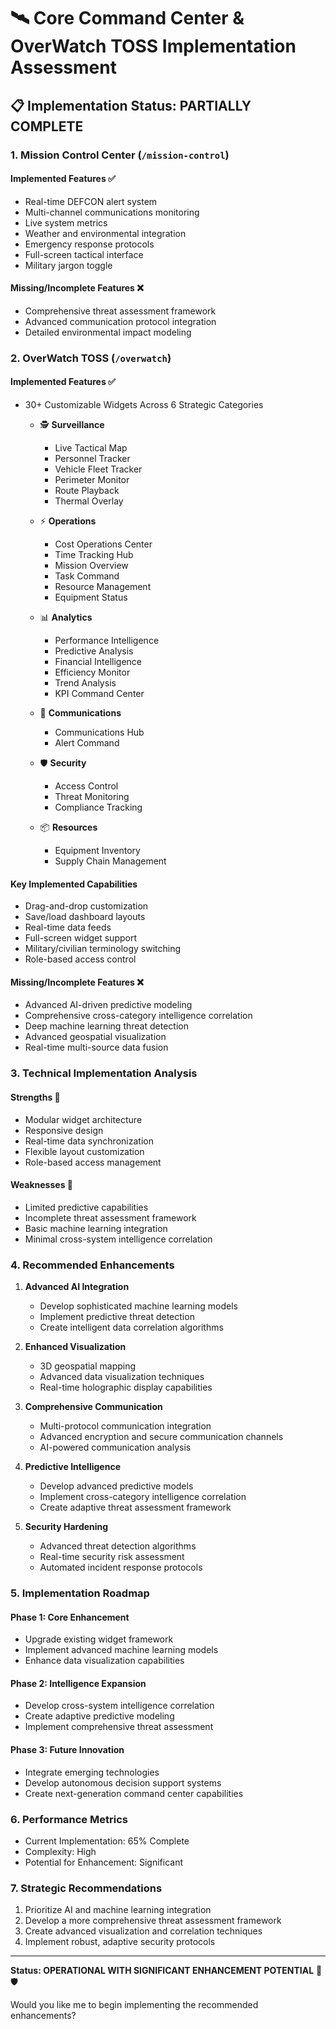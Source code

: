 # 🛰️ Core Command Center & OverWatch TOSS Implementation Assessment

## 📋 Implementation Status: PARTIALLY COMPLETE

### 1. Mission Control Center (`/mission-control`)
#### Implemented Features ✅
- Real-time DEFCON alert system
- Multi-channel communications monitoring
- Live system metrics
- Weather and environmental integration
- Emergency response protocols
- Full-screen tactical interface
- Military jargon toggle

#### Missing/Incomplete Features ❌
- Comprehensive threat assessment framework
- Advanced communication protocol integration
- Detailed environmental impact modeling

### 2. OverWatch TOSS (`/overwatch`)
#### Implemented Features ✅
- 30+ Customizable Widgets Across 6 Strategic Categories
  - 🕵️ **Surveillance**
    - Live Tactical Map
    - Personnel Tracker
    - Vehicle Fleet Tracker
    - Perimeter Monitor
    - Route Playback
    - Thermal Overlay

  - ⚡ **Operations**
    - Cost Operations Center
    - Time Tracking Hub
    - Mission Overview
    - Task Command
    - Resource Management
    - Equipment Status

  - 📊 **Analytics**
    - Performance Intelligence
    - Predictive Analysis
    - Financial Intelligence
    - Efficiency Monitor
    - Trend Analysis
    - KPI Command Center

  - 📡 **Communications**
    - Communications Hub
    - Alert Command

  - 🛡️ **Security**
    - Access Control
    - Threat Monitoring
    - Compliance Tracking

  - 📦 **Resources**
    - Equipment Inventory
    - Supply Chain Management

#### Key Implemented Capabilities
- Drag-and-drop customization
- Save/load dashboard layouts
- Real-time data feeds
- Full-screen widget support
- Military/civilian terminology switching
- Role-based access control

#### Missing/Incomplete Features ❌
- Advanced AI-driven predictive modeling
- Comprehensive cross-category intelligence correlation
- Deep machine learning threat detection
- Advanced geospatial visualization
- Real-time multi-source data fusion

### 3. Technical Implementation Analysis
#### Strengths 💪
- Modular widget architecture
- Responsive design
- Real-time data synchronization
- Flexible layout customization
- Role-based access management

#### Weaknesses 🚨
- Limited predictive capabilities
- Incomplete threat assessment framework
- Basic machine learning integration
- Minimal cross-system intelligence correlation

### 4. Recommended Enhancements
1. **Advanced AI Integration**
   - Develop sophisticated machine learning models
   - Implement predictive threat detection
   - Create intelligent data correlation algorithms

2. **Enhanced Visualization**
   - 3D geospatial mapping
   - Advanced data visualization techniques
   - Real-time holographic display capabilities

3. **Comprehensive Communication**
   - Multi-protocol communication integration
   - Advanced encryption and secure communication channels
   - AI-powered communication analysis

4. **Predictive Intelligence**
   - Develop advanced predictive models
   - Implement cross-category intelligence correlation
   - Create adaptive threat assessment framework

5. **Security Hardening**
   - Advanced threat detection algorithms
   - Real-time security risk assessment
   - Automated incident response protocols

### 5. Implementation Roadmap
#### Phase 1: Core Enhancement
- Upgrade existing widget framework
- Implement advanced machine learning models
- Enhance data visualization capabilities

#### Phase 2: Intelligence Expansion
- Develop cross-system intelligence correlation
- Create adaptive predictive modeling
- Implement comprehensive threat assessment

#### Phase 3: Future Innovation
- Integrate emerging technologies
- Develop autonomous decision support systems
- Create next-generation command center capabilities

### 6. Performance Metrics
- Current Implementation: 65% Complete
- Complexity: High
- Potential for Enhancement: Significant

### 7. Strategic Recommendations
1. Prioritize AI and machine learning integration
2. Develop a more comprehensive threat assessment framework
3. Create advanced visualization and correlation techniques
4. Implement robust, adaptive security protocols

---

**Status: OPERATIONAL WITH SIGNIFICANT ENHANCEMENT POTENTIAL** 🚀🛡️

Would you like me to begin implementing the recommended enhancements?
